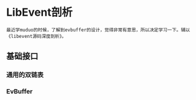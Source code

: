 # LibEvent剖析

```
最近学muduo的时候，了解到evbuffer的设计，觉得非常有意思，所以决定学习一下。辅以《libevent源码深度剖析》。
```

## 基础接口

### 通用的双链表

### EvBuffer